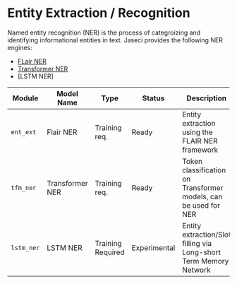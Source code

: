 # Entity Extraction / Recognition

Named entity recognition (NER) is the process of categroizing and identifying informational entities in text. Jaseci provides the following NER engines: 

- [FLair NER](flair_ner/README.md)
- [Transformer NER](tfm_ner/README.md)
- [LSTM NER]


| Module                | Model Name      | Type           | Status       | Description                                                       | Resources                                                                                               |
| --------------------- | --------------- | -------------- | ------------ | ----------------------------------------------------------------- | ------------------------------------------------------------------------------------------------------- |
| `ent_ext` | Flair NER                      | Training req.  | Ready        | Entity extraction using the FLAIR NER framework                   |           [Documentation](flair_ner/README.md)                                                                                              |
| `tfm_ner`             | Transformer NER |  Training req.  | Ready        | Token classification on Transformer models, can be used for NER   | [Documentation](tfm_ner/README.md) [Huggingface](https://huggingface.co/docs/transformers/tasks/token_classification#token-classification) 
| `lstm_ner`            | LSTM NER        |        Training Required                                                | Experimental | Entity extraction/Slot filling via Long-short Term Memory Network |                                                          
